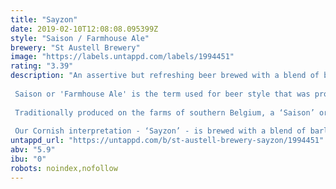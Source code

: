 ```yaml
---
title: "Sayzon"
date: 2019-02-10T12:08:08.095399Z
style: "Saison / Farmhouse Ale"
brewery: "St Austell Brewery"
image: "https://labels.untappd.com/labels/1994451"
rating: "3.39"
description: "An assertive but refreshing beer brewed with a blend of barley, wheat and oat malts, gently spiced with ginger, lemon and lime zest.  Saison or 'Farmhouse Ale' is the term used for beer style that was produced on the farms of Wallonia in southern Belgium  Traditionally produced on the farms of southern Belgium, a ‘Saison’ or ‘Farmhouse Ale’ is the term used for a beer style that was produced on the farms of Wallonia in southern Belgium, brewed with ingredients from the land, after which labourers were paid for their toils in liquid refreshment!  Our Cornish interpretation - ‘Sayzon’ - is brewed with a blend of barley, wheat and oat malts, then gently spiced with ginger, lemon and lime zest. It has a hint of cinnamon and is fermented with a special strain of ‘saison’ yeast to deliver a beer that is assertive but refreshing with a peppery spice and a refreshing citrus finish."
untappd_url: "https://untappd.com/b/st-austell-brewery-sayzon/1994451"
abv: "5.9"
ibu: "0"
robots: noindex,nofollow
---
```

